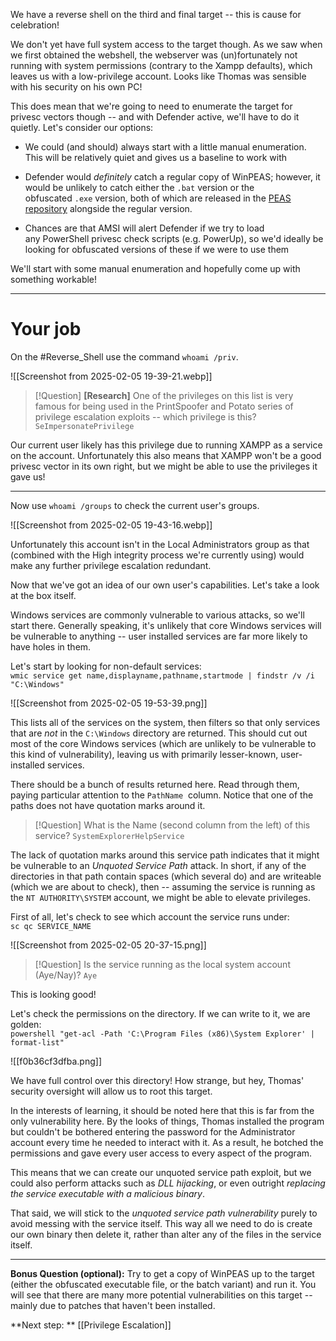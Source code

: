 We have a reverse shell on the third and final target -- this is cause for celebration!

We don't yet have full system access to the target though. As we saw when we first obtained the webshell, the webserver was (un)fortunately not running with system permissions (contrary to the Xampp defaults), which leaves us with a low-privilege account. Looks like Thomas was sensible with his security on his own PC!

This does mean that we're going to need to enumerate the target for privesc vectors though -- and with Defender active, we'll have to do it quietly. Let's consider our options:

- We could (and should) always start with a little manual enumeration. This will be relatively quiet and gives us a baseline to work with  

- Defender would _definitely_ catch a regular copy of WinPEAS; however, it would be unlikely to catch either the `.bat` version or the obfuscated `.exe` version, both of which are released in the [PEAS repository](https://github.com/carlospolop/privilege-escalation-awesome-scripts-suite/) alongside the regular version.

- Chances are that AMSI will alert Defender if we try to load any PowerShell privesc check scripts (e.g. PowerUp), so we'd ideally be looking for obfuscated versions of these if we were to use them

We'll start with some manual enumeration and hopefully come up with something workable!


---

# Your job

On the #Reverse_Shell  use the command `whoami /priv`.

![[Screenshot from 2025-02-05 19-39-21.webp]]

> [!Question]
>**[Research]** One of the privileges on this list is very famous for being used in the PrintSpoofer and Potato series of privilege escalation exploits -- which privilege is this?
>`SeImpersonatePrivilege`

Our current user likely has this privilege due to running XAMPP as a service on the account. Unfortunately this also means that XAMPP won't be a good privesc vector in its own right, but we might be able to use the privileges it gave us!

---

Now use `whoami /groups` to check the current user's groups.

![[Screenshot from 2025-02-05 19-43-16.webp]]

Unfortunately this account isn't in the Local Administrators group as that (combined with the High integrity process we're currently using) would make any further privilege escalation redundant.

Now that we've got an idea of our own user's capabilities. Let's take a look at the box itself.

Windows services are commonly vulnerable to various attacks, so we'll start there. Generally speaking, it's unlikely that core Windows services will be vulnerable to anything -- user installed services are far more likely to have holes in them.

Let's start by looking for non-default services:  
`wmic service get name,displayname,pathname,startmode | findstr /v /i "C:\Windows"`

![[Screenshot from 2025-02-05 19-53-39.png]]

This lists all of the services on the system, then filters so that only services that are _not_ in the `C:\Windows` directory are returned. This should cut out most of the core Windows services (which are unlikely to be vulnerable to this kind of vulnerability), leaving us with primarily lesser-known, user-installed services.  

There should be a bunch of results returned here. Read through them, paying particular attention to the `PathName`  column. Notice that one of the paths does not have quotation marks around it.

> [!Question]
>What is the Name (second column from the left) of this service?
>`SystemExplorerHelpService`

The lack of quotation marks around this service path indicates that it might be vulnerable to an _Unquoted Service Path_ attack. In short, if any of the directories in that path contain spaces (which several do) and are writeable (which we are about to check), then -- assuming the service is running as the `NT AUTHORITY\SYSTEM` account, we might be able to elevate privileges.

First of all, let's check to see which account the service runs under:  
`sc qc SERVICE_NAME`

![[Screenshot from 2025-02-05 20-37-15.png]]

> [!Question]
>Is the service running as the local system account (Aye/Nay)?
>`Aye`

This is looking good!

Let's check the permissions on the directory. If we can write to it, we are golden:  
`powershell "get-acl -Path 'C:\Program Files (x86)\System Explorer' | format-list"`

![[f0b36cf3dfba.png]]

We have full control over this directory! How strange, but hey, Thomas' security oversight will allow us to root this target.

In the interests of learning, it should be noted here that this is far from the only vulnerability here. By the looks of things, Thomas installed the program but couldn't be bothered entering the password for the Administrator account every time he needed to interact with it. As a result, he botched the permissions and gave every user access to every aspect of the program.

This means that we can create our unquoted service path exploit, but we could also perform attacks such as *DLL hijacking*, or even outright *replacing the service executable with a malicious binary*.

That said, we will stick to the *unquoted service path vulnerability* purely to avoid messing with the service itself. This way all we need to do is create our own binary then delete it, rather than alter any of the files in the service itself.

---
**Bonus Question (optional):** Try to get a copy of WinPEAS up to the target (either the obfuscated executable file, or the batch variant) and run it. You will see that there are many more potential vulnerabilities on this target -- mainly due to patches that haven't been installed.

**Next step: ** [[Privilege Escalation]]
